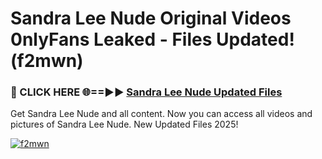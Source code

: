 # Sandra Lee Nude Original Videos 0nlyFans Leaked - Files Updated! (f2mwn)

<h3>🔴 CLICK HERE 🌐==►► <a href="https://tinyurl.com/yrmya6cz" rel="nofollow">Sandra Lee Nude Updated Files</a></h3>

Get Sandra Lee Nude and all content. Now you can access all videos and pictures of Sandra Lee Nude. New Updated Files 2025!

[![f2mwn](https://i.imgur.com/FMdXYCs.gif)](https://tinyurl.com/yrmya6cz)
